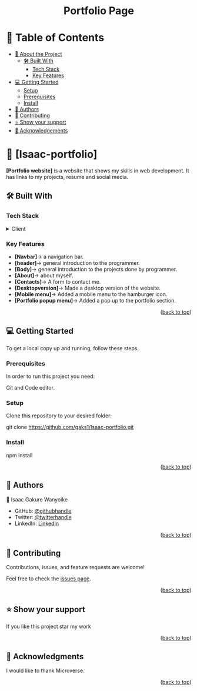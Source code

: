 <a name="readme-top"></a>



<div align="center">
  

  <h1><b>Portfolio Page</b></h1>

</div>



# 📗 Table of Contents

- [📖 About the Project](#about-project)
  - [🛠 Built With](#built-with)
    - [Tech Stack](#tech-stack)
    - [Key Features](#key-features)
- [💻 Getting Started](#getting-started)
  - [Setup](#setup)
  - [Prerequisites](#prerequisites)
  - [Install](#install)
- [👥 Authors](#authors)
- [🤝 Contributing](#contributing)
- [⭐️ Show your support](#support)
- [🙏 Acknowledgements](#acknowledgements)



# 📖 [Isaac-portfolio] <a name="about-project"></a>



**[Portfolio website]** is a website that shows my skills in web development. It has links to my projects, resume and social media.<br>

## 🛠 Built With <a name="built-with"></a>

### Tech Stack <a name="tech-stack"></a>



<details>
  <summary>Client</summary>
  <ul>
    <li>React</li>
    <li>css</li>
  </ul>
</details>




### Key Features <a name="key-features"></a>



- **[Navbar]**-> a navigation bar.
- **[header]**-> general introduction to the programmer.
- **[Body]**-> general introduction to the projects done by programmer.
- **[About]**-> about myself.
- **[Contacts]**-> A form to contact me.
- **[Desktopversion]**-> Made a desktop version of the website.
- **[Mobile menu]**-> Added a mobile menu to the hamburger icon.
- **[Portfolio popup menu]**-> Added a pop up  to the portfolio section.






<p align="right">(<a href="#readme-top">back to top</a>)</p>



## 💻 Getting Started <a name="getting-started"></a>



To get a local copy up and running, follow these steps.

### Prerequisites

In order to run this project you need:

 Git and Code editor.
### Setup

Clone this repository to your desired folder:

git clone https://github.com/gaks1/Isaac-portfolio.git

### Install

npm install


<p align="right">(<a href="#readme-top">back to top</a>)</p>



## 👥 Authors <a name="authors"></a>



👤  Isaac Gakure Wanyoike

 - GitHub: [@githubhandle](https://github.com/gaks1)
 - Twitter: [@twitterhandle](https://twitter.com/bopplov)
-  LinkedIn: [LinkedIn](https://www.linkedin.com/in/isaac-wanyoike-1841a8172/)

<p align="right">(<a href="#readme-top">back to top</a>)</p>


## 🤝 Contributing <a name="contributing"></a>

Contributions, issues, and feature requests are welcome!

Feel free to check the [issues page](https://github.com/gaks1/Isaac-portfolio/issues).

<p align="right">(<a href="#readme-top">back to top</a>)</p>



## ⭐️ Show your support <a name="support"></a>


If you like this project star my work

<p align="right">(<a href="#readme-top">back to top</a>)</p>


## 🙏 Acknowledgments <a name="acknowledgements"></a>



I would like to thank Microverse.

<p align="right">(<a href="#readme-top">back to top</a>)</p>
